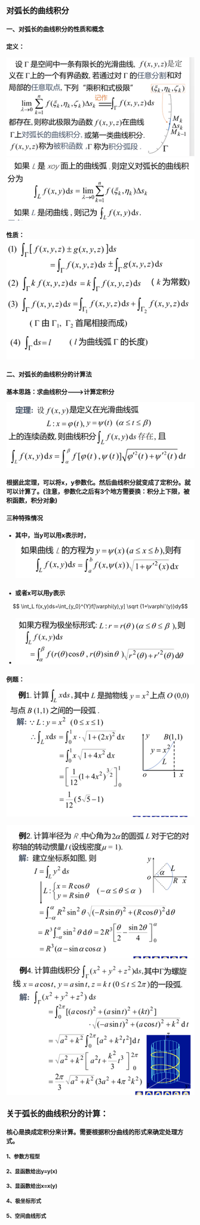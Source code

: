 ## 对弧长的曲线积分
### 一、对弧长的曲线积分的性质和概念
### 定义：
![](assets/markdown-img-paste-20180512105655492.png)![](assets/markdown-img-paste-20180512105842309.png)
### 性质：![](assets/markdown-img-paste-20180512105921229.png)

### 二、对弧长的曲线积分的计算法
### 基本思路：求曲线积分--->计算定积分
![](assets/markdown-img-paste-2018051211021534.png)
### 根据此定理，可以将x，y参数化。然后曲线积分就变成了定积分。就可以计算了。(注意，参数化之后有3个地方需要换：积分上下限，被积函数，积分对象)
### 三种特殊情况
- ### 其中，当y可以用x表示时，![](assets/markdown-img-paste-20180512110743213.png)
- ### 或者x可以用y表示
$$ \int_L f(x,y)ds=\int_{y_0}^{Y}f[\varphi(y),y] \sqrt {1+\varphi'(y)}dy$$
- ### ![](assets/markdown-img-paste-20180512110906529.png)

### 例题：![](assets/markdown-img-paste-20180512142515307.png)
![](assets/markdown-img-paste-20180512142525984.png)
![](assets/markdown-img-paste-20180512142545645.png)














## 关于弧长的曲线积分的计算：
### 核心是换成定积分来计算。需要根据积分曲线的形式来确定处理方式。
#### 1、参数方程型

#### 2、显函数给出y=y(x)

#### 3、显函数给出x=x(y)

#### 4、极坐标形式

#### 5、空间曲线形式
